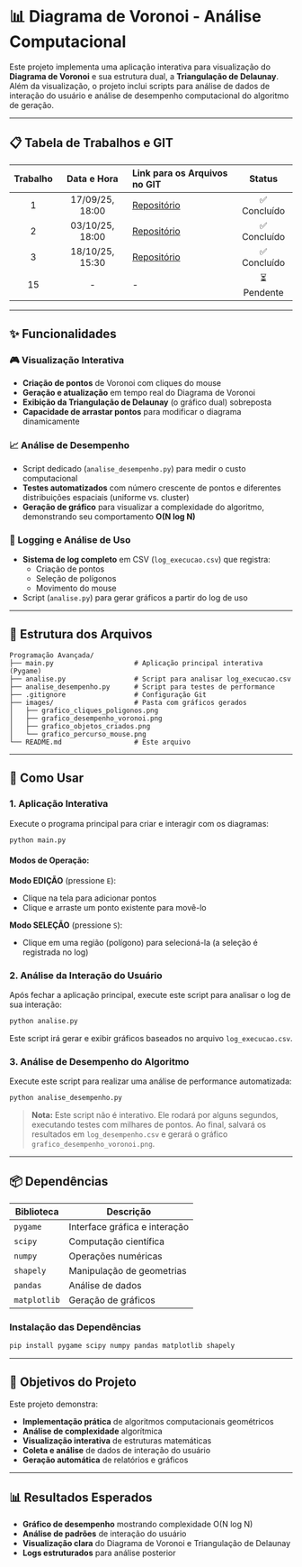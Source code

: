 # 📊 Diagrama de Voronoi - Análise Computacional

Este projeto implementa uma aplicação interativa para visualização do **Diagrama de Voronoi** e sua estrutura dual, a **Triangulação de Delaunay**. Além da visualização, o projeto inclui scripts para análise de dados de interação do usuário e análise de desempenho computacional do algoritmo de geração.

---

## 📋 Tabela de Trabalhos e GIT

| Trabalho | Data e Hora | Link para os Arquivos no GIT | Status |
|:--------:|:---------------:|:-----------------------------------------------------|:------:|
| 1 | 17/09/25, 18:00 | [Repositório](https://github.com/GersonMenezes/Programa-o-Avan-ada) | ✅ Concluído |
| 2 | 03/10/25, 18:00 | [Repositório](https://github.com/GersonMenezes/Programa-o-Avan-ada) | ✅ Concluído |
| 3 | 18/10/25, 15:30 | [Repositório]([https://github.com/GersonMenezes/Programa-o-Avan-ada](https://github.com/GersonMenezes/Programa-o-Avan-ada/tree/main/Convex%20Hull%20-%20Monotone%20Chain)) | ✅ Concluído |
| 15 | - | - | ⏳ Pendente |

---

## ✨ Funcionalidades

### 🎮 Visualização Interativa
- **Criação de pontos** de Voronoi com cliques do mouse
- **Geração e atualização** em tempo real do Diagrama de Voronoi
- **Exibição da Triangulação de Delaunay** (o gráfico dual) sobreposta
- **Capacidade de arrastar pontos** para modificar o diagrama dinamicamente

### 📈 Análise de Desempenho
- Script dedicado (`analise_desempenho.py`) para medir o custo computacional
- **Testes automatizados** com número crescente de pontos e diferentes distribuições espaciais (uniforme vs. cluster)
- **Geração de gráfico** para visualizar a complexidade do algoritmo, demonstrando seu comportamento **O(N log N)**

### 📝 Logging e Análise de Uso
- **Sistema de log completo** em CSV (`log_execucao.csv`) que registra:
  - Criação de pontos
  - Seleção de polígonos
  - Movimento do mouse
- Script (`analise.py`) para gerar gráficos a partir do log de uso

---

## 📁 Estrutura dos Arquivos

```
Programação Avançada/
├── main.py                    # Aplicação principal interativa (Pygame)
├── analise.py                 # Script para analisar log_execucao.csv
├── analise_desempenho.py      # Script para testes de performance
├── .gitignore                 # Configuração Git
├── images/                    # Pasta com gráficos gerados
│   ├── grafico_cliques_poligonos.png
│   ├── grafico_desempenho_voronoi.png
│   ├── grafico_objetos_criados.png
│   └── grafico_percurso_mouse.png
└── README.md                  # Este arquivo
```

---

## 🚀 Como Usar

### 1. Aplicação Interativa

Execute o programa principal para criar e interagir com os diagramas:

```bash
python main.py
```

#### Modos de Operação:

**Modo EDIÇÃO** (pressione `E`):
- Clique na tela para adicionar pontos
- Clique e arraste um ponto existente para movê-lo

**Modo SELEÇÃO** (pressione `S`):
- Clique em uma região (polígono) para selecioná-la (a seleção é registrada no log)

### 2. Análise da Interação do Usuário

Após fechar a aplicação principal, execute este script para analisar o log de sua interação:

```bash
python analise.py
```

Este script irá gerar e exibir gráficos baseados no arquivo `log_execucao.csv`.

### 3. Análise de Desempenho do Algoritmo

Execute este script para realizar uma análise de performance automatizada:

```bash
python analise_desempenho.py
```

> **Nota:** Este script não é interativo. Ele rodará por alguns segundos, executando testes com milhares de pontos. Ao final, salvará os resultados em `log_desempenho.csv` e gerará o gráfico `grafico_desempenho_voronoi.png`.

---

## 📦 Dependências

| Biblioteca | Descrição |
|------------|-----------|
| `pygame` | Interface gráfica e interação |
| `scipy` | Computação científica |
| `numpy` | Operações numéricas |
| `shapely` | Manipulação de geometrias |
| `pandas` | Análise de dados |
| `matplotlib` | Geração de gráficos |

### Instalação das Dependências

```bash
pip install pygame scipy numpy pandas matplotlib shapely
```

---

## 🎯 Objetivos do Projeto

Este projeto demonstra:
- **Implementação prática** de algoritmos computacionais geométricos
- **Análise de complexidade** algorítmica
- **Visualização interativa** de estruturas matemáticas
- **Coleta e análise** de dados de interação do usuário
- **Geração automática** de relatórios e gráficos

---

## 📊 Resultados Esperados

- **Gráfico de desempenho** mostrando complexidade O(N log N)
- **Análise de padrões** de interação do usuário
- **Visualização clara** do Diagrama de Voronoi e Triangulação de Delaunay
- **Logs estruturados** para análise posterior
